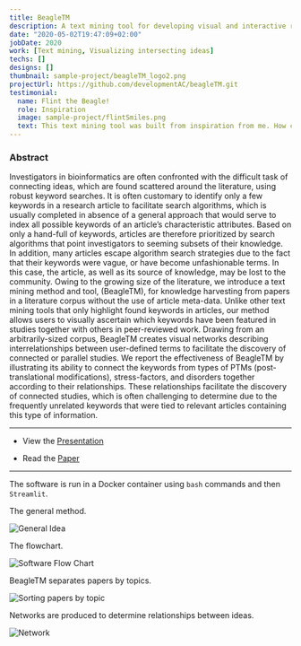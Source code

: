 ```yaml
---
title: BeagleTM
description: A text mining tool for developing visual and interactive relationship networks from PubMed article information.
date: "2020-05-02T19:47:09+02:00"
jobDate: 2020
work: [Text mining, Visualizing intersecting ideas]
techs: []
designs: []
thumbnail: sample-project/beagleTM_logo2.png
projectUrl: https://github.com/developmentAC/beagleTM.git
testimonial:
  name: Flint the Beagle!
  role: Inspiration
  image: sample-project/flintSmiles.png
  text: This text mining tool was built from inspiration from me. How cool is that!? I approve this software.
---
```

### Abstract
Investigators in bioinformatics are often confronted with the difficult task of connecting ideas, which are found scattered around the literature, using robust keyword searches. It is often customary to identify only a few keywords in a research article to facilitate search algorithms, which is usually completed in absence of a general approach that would serve to index all possible keywords of an article’s characteristic attributes. Based on only a hand-full of keywords, articles are therefore prioritized by search algorithms that point investigators to seeming subsets of their knowledge. In addition, many articles escape algorithm search strategies due to the fact that their keywords were vague, or have become unfashionable terms. In this case, the article, as well as its source of knowledge, may be lost to the community. Owing to the growing size of the literature, we introduce a text mining method and tool, (BeagleTM), for knowledge harvesting from papers in a literature corpus without the use of article meta-data. Unlike other text mining tools that only highlight found keywords in articles, our method allows users to visually ascertain which keywords have been featured in studies together with others in peer-reviewed work. Drawing from an arbitrarily-sized corpus, BeagleTM creates visual networks describing interrelationships between user-defined terms to facilitate the discovery of connected or parallel studies. We report the effectiveness of BeagleTM by illustrating its ability to connect the keywords from types of PTMs (post-translational modifications), stress-factors, and disorders together according to their relationships. These relationships facilitate the discovery of connected studies, which is often challenging to determine due to the frequently unrelated keywords that were tied to relevant articles containing this type of information.

---

+ View the [Presentation](/images/beagletm/poster_beagleTM_ficc.pdf)

+ Read the [Paper](https://www.researchgate.net/publication/339224324_BeagleTM_An_Adaptable_Text_Mining_Method_for_Relationship_Discovery_in_Literature?_sg%5B0%5D=CBV90Y88sWRV8RGpxoC-C_IJ053qZlgmygsNBt48COg5zd0rW-HPVPqwmFQ-jG6UL3VhTnhWtUMWLmoibG9fGIAIsSW4MBA4FEKgMy70.GU5m7UphTzCKbODUA1XLjsoYwyc_qB-wNPLmdibStUNVpxAlAPOQcrdRsV8Q0aVwvvTNHUONvZHCmXIzNssSLA)

---

The software is run in a Docker container using `bash` commands and then `Streamlit`.


The general method.

![General Idea](/images/beagletm/beagletm_research.png)

The flowchart.

![Software Flow Chart](/images/beagletm/beagletm_flowchart.png)

BeagleTM separates papers by topics.

![Sorting papers by topic](/images/beagletm/beagletm_flowchartdb.png)

Networks are produced to determine relationships between ideas.

![Network](/images/beagletm/beagletm_mouseOver.png)
